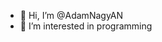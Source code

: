 - 👋 Hi, I’m @AdamNagyAN
- 👀 I’m interested in programming

<!---
AdamNagyAN/AdamNagyAN is a ✨ special ✨ repository because its `README.md` (this file) appears on your GitHub profile.
You can click the Preview link to take a look at your changes.
--->
